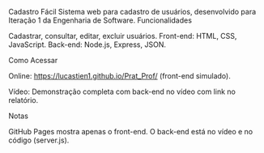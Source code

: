 Cadastro Fácil
Sistema web para cadastro de usuários, desenvolvido para Iteração 1 da Engenharia de Software.
Funcionalidades

Cadastrar, consultar, editar, excluir usuários.
Front-end: HTML, CSS, JavaScript.
Back-end: Node.js, Express, JSON.

Como Acessar

Online: https://lucastien1.github.io/Prat_Prof/ (front-end simulado).

Vídeo: Demonstração completa com back-end no vídeo com link no relatório.

Notas

GitHub Pages mostra apenas o front-end. O back-end está no vídeo e no código (server.js).


